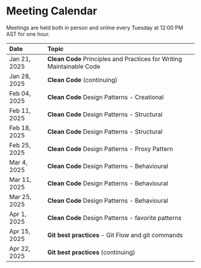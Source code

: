 # Meeting Calendar
Meetings are held both in person and online every Tuesday at 12:00 PM AST for one hour.

| Date | Topic |
|:---- |:----|
| Jan 21, 2025 | __Clean Code__ Principles and Practices for Writing Maintainable Code |
| Jan 28, 2025 | __Clean Code__ (continuing) |
| Feb 04, 2025 | __Clean Code__ Design Patterns - Creational |
| Feb 11, 2025 | __Clean Code__ Design Patterns - Structural |
| Feb 18, 2025 | __Clean Code__ Design Patterns - Structural |
| Feb 25, 2025 | __Clean Code__ Design Patterns - Proxy Pattern |
| Mar 4, 2025 | __Clean Code__ Design Patterns - Behavioural |
| Mar 11, 2025 | __Clean Code__ Design Patterns - Behavioural |
| Mar 25, 2025 | __Clean Code__ Design Patterns - Behavioural |
| Apr 1, 2025 | __Clean Code__ Design Patterns - favorite patterns |
| Apr 15, 2025| __Git best practices__ - Git Flow and git commands |
| Apr 22, 2025| __Git best practices__ (continuing) |

